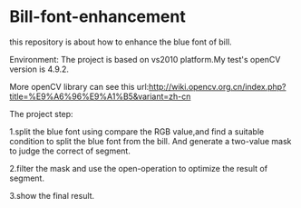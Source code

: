 # Bill-font-enhancement
this repository is about how to enhance the blue font of bill. 

Environment:
  The project is based on vs2010 platform.My test's openCV version is 4.9.2.

More openCV library can see this url:http://wiki.opencv.org.cn/index.php?title=%E9%A6%96%E9%A1%B5&variant=zh-cn 

The project step:

1.split the blue font using compare the RGB value,and find a suitable condition to split the blue font from the bill.
  And generate a two-value mask to judge the correct of segment.
 
2.filter the mask and use the open-operation to optimize the result of segment.

3.show the final result.
